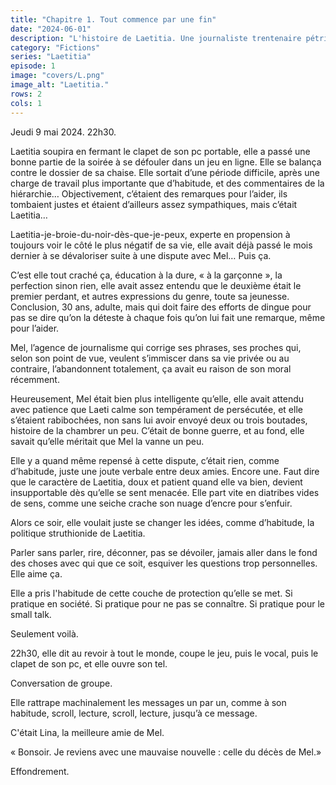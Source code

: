 ```yaml
---
title: "Chapitre 1. Tout commence par une fin"
date: "2024-06-01"
description: "L'histoire de Laetitia. Une journaliste trentenaire pétrie de complexes, de craintes, de soucis et qui tente de s'en sortir malgré tout."
category: "Fictions"
series: "Laetitia"
episode: 1
image: "covers/L.png"
image_alt: "Laetitia."
rows: 2
cols: 1
---
```


Jeudi 9 mai 2024. 22h30.

Laetitia soupira en fermant le clapet de son pc portable, elle a passé une bonne partie de la soirée à se défouler dans
un jeu en ligne. Elle se balança contre le dossier de sa chaise. Elle sortait d’une période difficile, après une charge
de travail plus importante que d’habitude, et des commentaires de la hiérarchie… Objectivement, c’étaient des remarques
pour l’aider, ils tombaient justes et étaient d’ailleurs assez sympathiques, mais c’était Laetitia…

Laetitia-je-broie-du-noir-dès-que-je-peux, experte en propension à toujours voir le côté le plus négatif de sa vie, elle
avait déjà passé le mois dernier à se dévaloriser suite à une dispute avec Mel… Puis ça.

C’est elle tout craché ça, éducation à la dure, &laquo;&nbsp;à la garçonne&nbsp;&raquo;, la perfection sinon rien, elle
avait assez entendu que le deuxième était le premier perdant, et autres expressions du genre, toute sa jeunesse.
Conclusion, 30 ans, adulte, mais qui doit faire des efforts de dingue pour pas se dire qu’on la déteste à chaque fois
qu’on lui fait une remarque, même pour l’aider.

Mel, l’agence de journalisme qui corrige ses phrases, ses proches qui, selon son point de vue, veulent s’immiscer dans
sa vie privée ou au contraire, l’abandonnent totalement, ça avait eu raison de son moral récemment.

Heureusement, Mel était bien plus intelligente qu’elle, elle avait attendu avec patience que Laeti calme son tempérament
de persécutée, et elle s’étaient rabibochées, non sans lui avoir envoyé deux ou trois boutades, histoire de la chambrer
un peu. C’était de bonne guerre, et au fond, elle savait qu’elle méritait que Mel la vanne un peu.

Elle y a quand même repensé à cette dispute, c’était rien, comme d’habitude, juste une joute verbale entre deux amies.
Encore une. Faut dire que le caractère de Laetitia, doux et patient quand elle va bien, devient insupportable dès
qu’elle se sent menacée. Elle part vite en diatribes vides de sens, comme une seiche crache son nuage d’encre pour
s’enfuir.

Alors ce soir, elle voulait juste se changer les idées, comme d’habitude, la politique struthionide de Laetitia.

Parler sans parler, rire, déconner, pas se dévoiler, jamais aller dans le fond des choses avec qui que ce soit, esquiver
les questions trop personnelles. Elle aime ça.

Elle a pris l'habitude de cette couche de protection qu’elle se met. Si pratique en société. Si pratique pour ne pas se
connaître. Si pratique pour le small talk.

Seulement voilà.

22h30, elle dit au revoir à tout le monde, coupe le jeu, puis le vocal, puis le clapet de son pc, et elle ouvre son tel.

Conversation de groupe.

Elle rattrape machinalement les messages un par un, comme à son habitude, scroll, lecture, scroll, lecture, jusqu’à ce
message.

C'était Lina, la meilleure amie de Mel.

&laquo;&nbsp;Bonsoir. Je reviens avec une mauvaise nouvelle : celle du décès de Mel.&raquo;&nbsp;

Effondrement.
